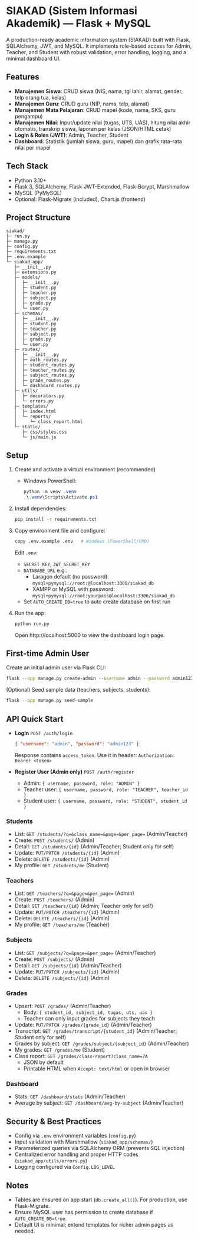 # SIAKAD (Sistem Informasi Akademik) — Flask + MySQL

A production-ready academic information system (SIAKAD) built with Flask, SQLAlchemy, JWT, and MySQL. It implements role-based access for Admin, Teacher, and Student with robust validation, error handling, logging, and a minimal dashboard UI.

## Features
- **Manajemen Siswa**: CRUD siswa (NIS, nama, tgl lahir, alamat, gender, telp orang tua, kelas)
- **Manajemen Guru**: CRUD guru (NIP, nama, telp, alamat)
- **Manajemen Mata Pelajaran**: CRUD mapel (kode, nama, SKS, guru pengampu)
- **Manajemen Nilai**: Input/update nilai (tugas, UTS, UAS), hitung nilai akhir otomatis, transkrip siswa, laporan per kelas (JSON/HTML cetak)
- **Login & Roles (JWT)**: Admin, Teacher, Student
- **Dashboard**: Statistik (jumlah siswa, guru, mapel) dan grafik rata-rata nilai per mapel

## Tech Stack
- Python 3.10+
- Flask 3, SQLAlchemy, Flask-JWT-Extended, Flask-Bcrypt, Marshmallow
- MySQL (PyMySQL)
- Optional: Flask-Migrate (included), Chart.js (frontend)

## Project Structure
```
siakad/
├─ run.py
├─ manage.py
├─ config.py
├─ requirements.txt
├─ .env.example
└─ siakad_app/
   ├─ __init__.py
   ├─ extensions.py
   ├─ models/
   │  ├─ __init__.py
   │  ├─ student.py
   │  ├─ teacher.py
   │  ├─ subject.py
   │  ├─ grade.py
   │  └─ user.py
   ├─ schemas/
   │  ├─ __init__.py
   │  ├─ student.py
   │  ├─ teacher.py
   │  ├─ subject.py
   │  ├─ grade.py
   │  └─ user.py
   ├─ routes/
   │  ├─ __init__.py
   │  ├─ auth_routes.py
   │  ├─ student_routes.py
   │  ├─ teacher_routes.py
   │  ├─ subject_routes.py
   │  ├─ grade_routes.py
   │  └─ dashboard_routes.py
   ├─ utils/
   │  ├─ decorators.py
   │  └─ errors.py
   ├─ templates/
   │  ├─ index.html
   │  └─ reports/
   │     └─ class_report.html
   └─ static/
      ├─ css/styles.css
      └─ js/main.js
```

## Setup
1. Create and activate a virtual environment (recommended)
   - Windows PowerShell:
     ```powershell
     python -m venv .venv
     .\.venv\Scripts\Activate.ps1
     ```
2. Install dependencies:
   ```bash
   pip install -r requirements.txt
   ```
3. Copy environment file and configure:
   ```bash
   copy .env.example .env   # Windows (PowerShell/CMD)
   ```
   Edit `.env`:
   - `SECRET_KEY`, `JWT_SECRET_KEY`
   - `DATABASE_URL` e.g.:
     - Laragon default (no password): `mysql+pymysql://root:@localhost:3306/siakad_db`
     - XAMPP or MySQL with password: `mysql+pymysql://root:yourpass@localhost:3306/siakad_db`
   - Set `AUTO_CREATE_DB=true` to auto create database on first run

4. Run the app:
   ```bash
   python run.py
   ```
   Open http://localhost:5000 to view the dashboard login page.

## First-time Admin User
Create an initial admin user via Flask CLI:
```bash
flask --app manage.py create-admin --username admin --password admin123
```
(Optional) Seed sample data (teachers, subjects, students):
```bash
flask --app manage.py seed-sample
```

## API Quick Start
- **Login** `POST /auth/login`
  ```json
  { "username": "admin", "password": "admin123" }
  ```
  Response contains `access_token`. Use it in header: `Authorization: Bearer <token>`

- **Register User (Admin only)** `POST /auth/register`
  - Admin: `{ username, password, role: "ADMIN" }`
  - Teacher user: `{ username, password, role: "TEACHER", teacher_id }`
  - Student user: `{ username, password, role: "STUDENT", student_id }`

### Students
- List: `GET /students/?q=&class_name=&page=&per_page=` (Admin/Teacher)
- Create: `POST /students/` (Admin)
- Detail: `GET /students/{id}` (Admin/Teacher; Student only for self)
- Update: `PUT/PATCH /students/{id}` (Admin)
- Delete: `DELETE /students/{id}` (Admin)
- My profile: `GET /students/me` (Student)

### Teachers
- List: `GET /teachers/?q=&page=&per_page=` (Admin)
- Create: `POST /teachers/` (Admin)
- Detail: `GET /teachers/{id}` (Admin; Teacher only for self)
- Update: `PUT/PATCH /teachers/{id}` (Admin)
- Delete: `DELETE /teachers/{id}` (Admin)
- My profile: `GET /teachers/me` (Teacher)

### Subjects
- List: `GET /subjects/?q=&page=&per_page=` (Admin/Teacher)
- Create: `POST /subjects/` (Admin)
- Detail: `GET /subjects/{id}` (Admin/Teacher)
- Update: `PUT/PATCH /subjects/{id}` (Admin)
- Delete: `DELETE /subjects/{id}` (Admin)

### Grades
- Upsert: `POST /grades/` (Admin/Teacher)
  - Body: `{ student_id, subject_id, tugas, uts, uas }`
  - Teacher can only input grades for subjects they teach
- Update: `PUT/PATCH /grades/{grade_id}` (Admin/Teacher)
- Transcript: `GET /grades/transcript/{student_id}` (Admin/Teacher; Student only for self)
- Grades by subject: `GET /grades/subject/{subject_id}` (Admin/Teacher)
- My grades: `GET /grades/me` (Student)
- Class report: `GET /grades/class-report?class_name=7A`
  - JSON by default
  - Printable HTML when `Accept: text/html` or open in browser

### Dashboard
- Stats: `GET /dashboard/stats` (Admin/Teacher)
- Average by subject: `GET /dashboard/avg-by-subject` (Admin/Teacher)

## Security & Best Practices
- Config via `.env` environment variables (`config.py`)
- Input validation with Marshmallow (`siakad_app/schemas/`)
- Parameterized queries via SQLAlchemy ORM (prevents SQL injection)
- Centralized error handling and proper HTTP codes (`siakad_app/utils/errors.py`)
- Logging configured via `Config.LOG_LEVEL`

## Notes
- Tables are ensured on app start (`db.create_all()`). For production, use Flask-Migrate.
- Ensure MySQL user has permission to create database if `AUTO_CREATE_DB=true`.
- Default UI is minimal; extend templates for richer admin pages as needed.

